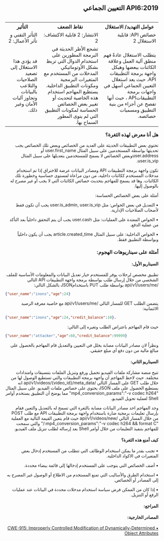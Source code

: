 <h2 dir='rtl' align='right'>API6:2019 التعيين الجماعي</h2>

<table dir='rtl' align="right">
  <tr>
    <th>عوامل التهديد/ الاستغلال</th>
    <th>نقاط الضعف</th>
    <th>التأثير</th>
  </tr>
  <tr>
    <td>خصائص API: قابلية الاستغلال 2</td>
    <td>الانتشار: 2 قابلية الاكتشاف: 2</td>
    <td>التأثر التقني و تأثر الأعمال: 2</td>
  </tr>
  <tr>
    <td>يتطلب الاستغلال عادةً فهم منطق آلية العمل وعلاقة الكائنات ببعضها وهيكل واجهة برمجة التطبيقات API. حيث يعد استغلال التعيين الجماعي أسهل في واجهات برمجة التطبيقاتAPI  ، حيث أنها تفصح عن أجزاء من بنية التطبيق ومسميات خصائصه.</td>
    <td>تشجع الأطر الحديثة في البرمجة المطورين على استخدام الدوال التي تربط بشكل الأوتوماتيكي المدخلات من المستخدم مع المتغيرات البرمجية ومكونات التطبيق الداخلية. يستطيع المهاجم استخدام هذه الخاصية لتحديث أو تغيير بعض الخصائص الحساسة لمكونات التطبيق التي لم ينوى المطور السماح بها.</td>
    <td>قد يؤدي هذا الاستغلال إلى تصعيد الصلاحيات والتلاعب بالبيانات وتجاوز آليات الأمان وغير ذلك.</td>
  </tr>
</table>

<h3 dir='rtl' align='right'>هل أنا معرض لهذه الثغرة؟</h3>

<p dir='rtl' align='right'>تحتوي بعض التطبيقات الحديثة على العديد من الخصائص وبعض تلك الخصائص يجب تحديثها بواسطة المستخدمين على سبيل المثال user.first_name  أو  user.addressوبعض الخصائص لا يسمح للمستخدمين بتعديلها على سبيل المثال user.is_vip.

<p dir='rtl' align='right'>تكون واجهة برمجة التطبيقات API ومصادر البيانات عرضة للاختراق إذا تم استخدام مدخلات المستخدم ككائنات داخلية، من دون مراعاة لمستوى حساسية وخطورة تلك الكائنات. وها قد يسمح للمهاجم بتحديث خصائص الكائنات التي لا يجب أو غير مصرح له بالوصول إليها.

<p dir='rtl' align='right'>أمثلة على بعض الخصائص الحساسة:

<p dir='rtl' align='right'>▪️  التعديل في بعض الخواص: مثل user.is_admin, user.is_vip يجب أن تكون فقط لأصحاب الصلاحيات الإدارية.
<p dir='rtl' align='right'>▪️ الخواص المعتدة على العمليات: مثل user.cash يجب أن يتم التحقق داخلياً بعد التأكد من عملية الدفع.
<p dir='rtl' align='right'>▪️ الخواص الداخلية: على سبيل المثال article.created_time يجب أن يكون داخلياً وبواسطة التطبيق فقط.


<h3 dir='rtl' align='right'>أمثلة على سيناريوهات الهجوم:</h3>

<h4 dir='rtl' align='right'>السيناريو الأول:</h4>

<p dir='rtl' align='right'>تطبيق مخصص لرحلات يوفر للمستخدم خيار تعديل البيانات والمعلومات الأساسية للملف الشخصي من خلال إرسال طلب بواسطة برمجة واجهة التطبيقات API التالي /api/v1/users/me بواسطة طلب PUT باستخدامJSON بالشكل التالي:

```json
{"user_name":"inons","age":24}
```
<p dir='rtl' align='right'>يتضمن الطلب GET للمسار التالي /api/v1/users/me مع خاصية معرفة الرصيد الائتمانية:

```json
{"user_name":"inons","age":24,"credit_balance":10}.
```

<p dir='rtl' align='right'>حيث قام المهاجم باعتراض الطلب وتغيره إلى التالي:

```json
{"user_name":"attacker","age":60,"credit_balance":99999}
```

<p dir='rtl' align='right'>ونظراً لان مصادر البيانات مصابة بخلل في التعيين والتعديل قام المهاجم بالحصول على مبالغ مالية من دون دفع أي مبلغ حقيقي.

<h4 dir='rtl' align='right'>السيناريو الثاني:</h4>

<p dir='rtl' align='right'>تتيح منصة مشاركة ملفات الفيديو تحميل ورفع وتنزيل الملفات بتنسيقات وامتدادات مختلفة. حيث لاحظ المهاجم أن واجهة برمجة التطبيقات والتي تستطيع الوصول لها من خلال طلب GET على المسار التالي /api/v1/videos/{video_id}/meta_data انه يستطيع الحصول على ملف JSON يحتوي على خصائص ملفات الفيديو. على سبيل المثال "mp4_conversion_params":"-v codec h264" مما يوضح أن التطبيق يستخدم أوامر Shell لعملية تحويل الفيديو.

<p dir='rtl' align='right'>وجد المهاجم احد مصادر البيانات مصابة بالثغرة التي تسمح له بالتعديل والتعين فقام بإرسال تعليمات برمجية ضارة باستخدام واجهة برمجة التطبيقات API مع طلب POST من خلال المسار التالي /api/v1/videos/new حيث قام بتعين القيمة التالية مع العملية "mp4_conversion_params":"-v codec h264 && format C:/" والتي سمحت للمهاجم بتنفيذ التعليمات من خلال أوامر Shell بعد إرساله لطلب تنزيل ملف الفيديو.

<h4 dir='rtl' align='right'>كيف أمنع هذه الثغرة؟</h4>

<p dir='rtl' align='right'>▪️ تجنب بقدر ما يمكن استخدام الوظائف التي تتطلب من المستخدم إدخال بعض المتغيرات في الاكواد الداخلية.
<p dir='rtl' align='right'>▪️ أضف الخصائص التي يتوجب على المستخدم إدخالها إلى قائمة بيضاء محددة.
<p dir='rtl' align='right'>▪️ استخدام الطرق والأساليب التي تمنع المستخدم من الاطلاع أو الوصول غير المصرح به إلى المصادر أو الخصائص.
<p dir='rtl' align='right'>▪️ إذا كان من الممكن فرض سياسة استخدام مدخلات محددة في البيانات عند عمليات الرفع أو التنزيل.


<h4 dir='rtl' align='right'>المراجع:</h4>
<h4 dir='rtl' align='right'>المصادر الخارجية:</h4>

[<p dir='rtl' align='right'>▪️ CWE-915: Improperly Controlled Modification of Dynamically-Determined Object Attributes</p>](https://cwe.mitre.org/data/definitions/915.html)
